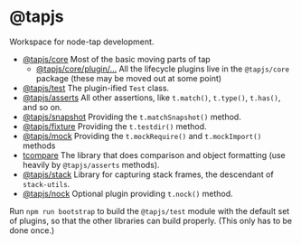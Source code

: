 # @tapjs

Workspace for node-tap development.

- [@tapjs/core](./src/core) Most of the basic moving parts of tap
  - [@tapjs/core/plugin/...](./src/core/src/plugin) All the
    lifecycle plugins live in the `@tapjs/core` package (these
    may be moved out at some point)
- [@tapjs/test](./src/test) The plugin-ified `Test` class.
- [@tapjs/asserts](./src/asserts) All other assertions, like
  `t.match()`, `t.type()`, `t.has()`, and so on.
- [@tapjs/snapshot](./src/snapshot) Providing the
  `t.matchSnapshot()` method.
- [@tapjs/fixture](./src/fixture) Providing the `t.testdir()`
  method.
- [@tapjs/mock](./src/mock) Providing the `t.mockRequire()` and
  `t.mockImport()` methods
- [tcompare](./src/tcompare) The library that does comparison and
  object formatting (use heavily by `@tapjs/asserts` methods).
- [@tapjs/stack](./src/stack) Library for capturing stack frames,
  the descendant of `stack-utils`.
- [@tapjs/nock](./src/nock) Optional plugin providing `t.nock()`
  method.

Run `npm run bootstrap` to build the `@tapjs/test` module with
the default set of plugins, so that the other libraries can
build properly. (This only has to be done once.)
